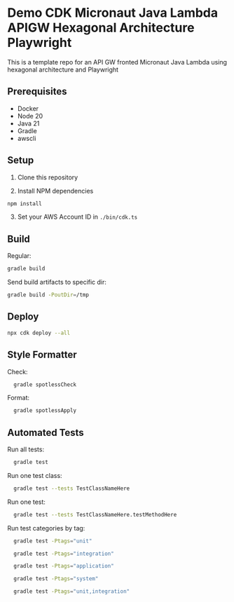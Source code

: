 # Demo CDK Micronaut Java Lambda APIGW Hexagonal Architecture Playwright

This is a template repo for an API GW fronted Micronaut Java Lambda using hexagonal architecture and Playwright

## Prerequisites

- Docker
- Node 20
- Java 21
- Gradle
- awscli


## Setup

1. Clone this repository

2. Install NPM dependencies

```sh
npm install
```

3. Set your AWS Account ID in `./bin/cdk.ts`

## Build

Regular:

```sh
gradle build
```

Send build artifacts to specific dir:

```sh
gradle build -PoutDir=/tmp
```

## Deploy

```sh
npx cdk deploy --all
```

## Style Formatter

Check:

```sh
  gradle spotlessCheck
```

Format:

```sh
  gradle spotlessApply
```

## Automated Tests

Run all tests:

```sh
  gradle test
```

Run one test class:

```sh
  gradle test --tests TestClassNameHere
```

Run one test:

```sh
  gradle test --tests TestClassNameHere.testMethodHere
```

Run test categories by tag:

```sh
  gradle test -Ptags="unit"

  gradle test -Ptags="integration"

  gradle test -Ptags="application"

  gradle test -Ptags="system"

  gradle test -Ptags="unit,integration"
```
